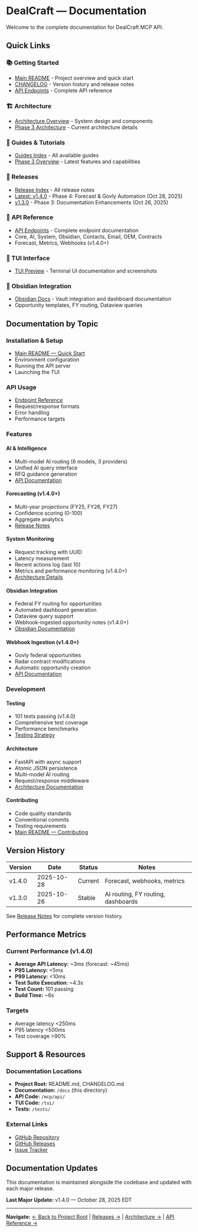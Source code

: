 # DealCraft — Documentation

Welcome to the complete documentation for DealCraft MCP API.

## Quick Links

### 📚 Getting Started
- [Main README](../README.md) - Project overview and quick start
- [CHANGELOG](../CHANGELOG.md) - Version history and release notes
- [API Endpoints](api/endpoints.md) - Complete API reference

### 🏗️ Architecture
- [Architecture Overview](architecture/) - System design and components
- [Phase 3 Architecture](architecture/phase3.md) - Current architecture details

### 📖 Guides & Tutorials
- [Guides Index](guides/) - All available guides
- [Phase 3 Overview](guides/phase3_overview.md) - Latest features and capabilities

### 🚀 Releases
- [Release Index](releases/) - All release notes
- [Latest: v1.4.0](releases/v1.4.0.md) - Phase 4: Forecast & Govly Automation (Oct 28, 2025)
- [v1.3.0](releases/) - Phase 3: Documentation Enhancements (Oct 26, 2025)

### 🔌 API Reference
- [API Endpoints](api/endpoints.md) - Complete endpoint documentation
- Core, AI, System, Obsidian, Contacts, Email, OEM, Contracts
- Forecast, Metrics, Webhooks (v1.4.0+)

### 🎨 TUI Interface
- [TUI Preview](tui/preview.md) - Terminal UI documentation and screenshots

### 📝 Obsidian Integration
- [Obsidian Docs](obsidian/) - Vault integration and dashboard documentation
- Opportunity templates, FY routing, Dataview queries

## Documentation by Topic

### Installation & Setup
- [Main README — Quick Start](../README.md#quick-start)
- Environment configuration
- Running the API server
- Launching the TUI

### API Usage
- [Endpoint Reference](api/endpoints.md)
- Request/response formats
- Error handling
- Performance targets

### Features

#### AI & Intelligence
- Multi-model AI routing (6 models, 3 providers)
- Unified AI query interface
- RFQ guidance generation
- [API Documentation](api/endpoints.md#ai--intelligence)

#### Forecasting (v1.4.0+)
- Multi-year projections (FY25, FY26, FY27)
- Confidence scoring (0-100)
- Aggregate analytics
- [Release Notes](releases/v1.4.0.md#1-forecast-hub-engine)

#### System Monitoring
- Request tracking with UUID
- Latency measurement
- Recent actions log (last 10)
- Metrics and performance monitoring (v1.4.0+)
- [Architecture Details](architecture/phase3.md#monitoring--observability)

#### Obsidian Integration
- Federal FY routing for opportunities
- Automated dashboard generation
- Dataview query support
- Webhook-ingested opportunity notes (v1.4.0+)
- [Obsidian Documentation](obsidian/)

#### Webhook Ingestion (v1.4.0+)
- Govly federal opportunities
- Radar contract modifications
- Automatic opportunity creation
- [API Documentation](api/endpoints.md#webhook-ingestion-v140)

### Development

#### Testing
- 101 tests passing (v1.4.0)
- Comprehensive test coverage
- Performance benchmarks
- [Testing Strategy](guides/phase3_overview.md#testing-strategy)

#### Architecture
- FastAPI with async support
- Atomic JSON persistence
- Multi-model AI routing
- Request/response middleware
- [Architecture Documentation](architecture/)

#### Contributing
- Code quality standards
- Conventional commits
- Testing requirements
- [Main README — Contributing](../README.md#contributing)

## Version History

| Version | Date | Status | Notes |
|---------|------|--------|-------|
| v1.4.0 | 2025-10-28 | Current | Forecast, webhooks, metrics |
| v1.3.0 | 2025-10-26 | Stable | AI routing, FY routing, dashboards |

See [Release Notes](releases/) for complete version history.

## Performance Metrics

### Current Performance (v1.4.0)
- **Average API Latency:** ~3ms (forecast: ~45ms)
- **P95 Latency:** <5ms
- **P99 Latency:** <10ms
- **Test Suite Execution:** ~4.3s
- **Test Count:** 101 passing
- **Build Time:** ~6s

### Targets
- Average latency <250ms
- P95 latency <500ms
- Test coverage >90%

## Support & Resources

### Documentation Locations
- **Project Root:** README.md, CHANGELOG.md
- **Documentation:** `/docs` (this directory)
- **API Code:** `/mcp/api/`
- **TUI Code:** `/tui/`
- **Tests:** `/tests/`

### External Links
- [GitHub Repository](https://github.com/routerjoe/red-river-sales-automation)
- [GitHub Releases](https://github.com/routerjoe/red-river-sales-automation/releases)
- [Issue Tracker](https://github.com/routerjoe/red-river-sales-automation/issues)

## Documentation Updates

This documentation is maintained alongside the codebase and updated with each major release.

**Last Major Update:** v1.4.0 — October 28, 2025 EDT

---

**Navigate:** [← Back to Project Root](../README.md) | [Releases →](releases/) | [Architecture →](architecture/) | [API Reference →](api/endpoints.md)